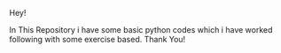 Hey!

In This Repository i have some basic python codes which i have worked following with some exercise  based.
Thank You!

